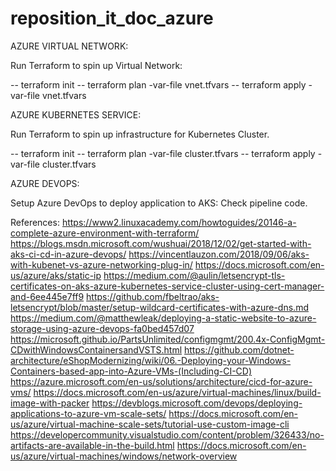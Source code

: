 # reposition_it_doc_azure

AZURE VIRTUAL NETWORK:

Run Terraform to spin up Virtual Network:
  
  -- terraform init
  -- terraform plan -var-file vnet.tfvars
  -- terraform apply -var-file vnet.tfvars

AZURE KUBERNETES SERVICE:

Run Terraform to spin up infrastructure for Kubernetes Cluster.

  -- terraform init
  -- terraform plan -var-file cluster.tfvars
  -- terraform apply -var-file cluster.tfvars
 
AZURE DEVOPS:

Setup Azure DevOps to deploy application to AKS: 
  Check pipeline code.
 
 
 References:
  https://www2.linuxacademy.com/howtoguides/20146-a-complete-azure-environment-with-terraform/
  https://blogs.msdn.microsoft.com/wushuai/2018/12/02/get-started-with-aks-ci-cd-in-azure-devops/
  https://vincentlauzon.com/2018/09/06/aks-with-kubenet-vs-azure-networking-plug-in/
  https://docs.microsoft.com/en-us/azure/aks/static-ip
  https://medium.com/@aulin/letsencrypt-tls-certificates-on-aks-azure-kubernetes-service-cluster-using-cert-manager-and-6ee445e7ff9
  https://github.com/fbeltrao/aks-letsencrypt/blob/master/setup-wildcard-certificates-with-azure-dns.md
  https://medium.com/@matthewleak/deploying-a-static-website-to-azure-storage-using-azure-devops-fa0bed457d07
  https://microsoft.github.io/PartsUnlimited/configmgmt/200.4x-ConfigMgmt-CDwithWindowsContainersandVSTS.html
  https://github.com/dotnet-architecture/eShopModernizing/wiki/06.-Deploying-your-Windows-Containers-based-app-into-Azure-VMs-(Including-CI-CD)
  https://azure.microsoft.com/en-us/solutions/architecture/cicd-for-azure-vms/
  https://docs.microsoft.com/en-us/azure/virtual-machines/linux/build-image-with-packer
  https://devblogs.microsoft.com/devops/deploying-applications-to-azure-vm-scale-sets/
  https://docs.microsoft.com/en-us/azure/virtual-machine-scale-sets/tutorial-use-custom-image-cli
  https://developercommunity.visualstudio.com/content/problem/326433/no-artifacts-are-available-in-the-build.html
  https://docs.microsoft.com/en-us/azure/virtual-machines/windows/network-overview
